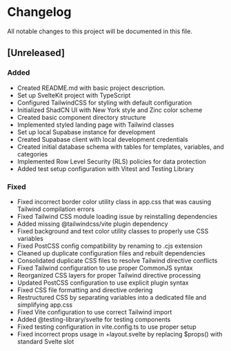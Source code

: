 # Changelog

All notable changes to this project will be documented in this file.

## [Unreleased]

### Added
- Created README.md with basic project description.
- Set up SvelteKit project with TypeScript
- Configured TailwindCSS for styling with default configuration
- Initialized ShadCN UI with New York style and Zinc color scheme
- Created basic component directory structure
- Implemented styled landing page with Tailwind classes
- Set up local Supabase instance for development
- Created Supabase client with local development credentials
- Created initial database schema with tables for templates, variables, and categories
- Implemented Row Level Security (RLS) policies for data protection
- Added test setup configuration with Vitest and Testing Library

### Fixed
- Fixed incorrect border color utility class in app.css that was causing Tailwind compilation errors
- Fixed Tailwind CSS module loading issue by reinstalling dependencies
- Added missing @tailwindcss/vite plugin dependency
- Fixed background and text color utility classes to properly use CSS variables
- Fixed PostCSS config compatibility by renaming to .cjs extension
- Cleaned up duplicate configuration files and rebuilt dependencies
- Consolidated duplicate CSS files to resolve Tailwind directive conflicts
- Fixed Tailwind configuration to use proper CommonJS syntax
- Reorganized CSS layers for proper Tailwind directive processing
- Updated PostCSS configuration to use explicit plugin syntax
- Fixed CSS file formatting and directive ordering
- Restructured CSS by separating variables into a dedicated file and simplifying app.css
- Fixed Vite configuration to use correct Tailwind import
- Added @testing-library/svelte for testing components
- Fixed testing configuration in vite.config.ts to use proper setup
- Fixed incorrect props usage in +layout.svelte by replacing $props() with standard Svelte slot